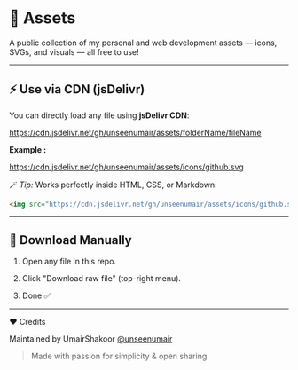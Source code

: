 # 🎨 Assets

A public collection of my personal and web development assets — icons, SVGs, and visuals — all free to use!

---

## ⚡ Use via CDN (jsDelivr)

You can directly load any file using **jsDelivr CDN**:

https://cdn.jsdelivr.net/gh/unseenumair/assets/folderName/fileName

**Example :**

https://cdn.jsdelivr.net/gh/unseenumair/assets/icons/github.svg

🪄 *Tip:* Works perfectly inside HTML, CSS, or Markdown:
```html
<img src="https://cdn.jsdelivr.net/gh/unseenumair/assets/icons/github.svg" width="40">
```

---

## 💾 Download Manually

1. Open any file in this repo.

2. Click "Download raw file" (top-right menu).

3. Done ✅

---

❤️ Credits

Maintained by UmairShakoor [@unseenumair](https://github.com/unseenumair/)
> Made with passion for simplicity & open sharing.
